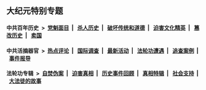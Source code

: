 ## 大纪元特别专题

#### 中共百年历史 &nbsp;>&nbsp; [党魁面目](indexes/nf1176107/README.md?09010430) &nbsp;| &nbsp; [杀人历史](indexes/nf1176106/README.md?09010430) &nbsp;| &nbsp; [破坏传统和道德](indexes/nf1176106/README.md?09010430) &nbsp;| &nbsp; [迫害文化精英](indexes/nf1176111/README.md?09010430) &nbsp;| &nbsp; [篡改历史](indexes/nf1176115/README.md?09010430) &nbsp;| &nbsp; [卖国](indexes/nf1176117/README.md?09010430) 

#### 中共活摘器官 &nbsp;>&nbsp; [热点评论](indexes/nf5879/README.md?09010430) &nbsp;| &nbsp; [国际调查](indexes/nf5947/README.md?09010430) &nbsp;| &nbsp; [最新活动](indexes/nf5883/README.md?09010430) &nbsp;| &nbsp; [法轮功遭遇](indexes/nf5881/README.md?09010430) &nbsp;| &nbsp; [追查案例](indexes/nf5880/README.md?09010430) &nbsp;| &nbsp; [事件报导](indexes/nf5877/README.md?09010430) 

#### 法轮功专辑 &nbsp;>&nbsp; [自焚伪案](indexes/nf5562/README.md?09010430) &nbsp;| &nbsp; [迫害真相](indexes/nf4379/README.md?09010430) &nbsp;| &nbsp; [历史事件回顾](indexes/nf5793/README.md?09010430) &nbsp;| &nbsp; [真相特辑](indexes/nf4389/README.md?09010430) &nbsp;| &nbsp; [社会支持](indexes/nf4386/README.md?09010430) &nbsp;| &nbsp; [大法徒的故事](indexes/nf1147481/README.md?09010430) 
